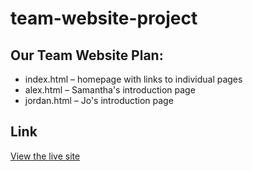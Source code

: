 # team-website-project
## Our Team Website Plan:
- index.html – homepage with links to individual pages
- alex.html – Samantha's introduction page
- jordan.html – Jo's introduction page

## Link
[View the live site](https://iitroublesii.github.io/team-website-project/)
